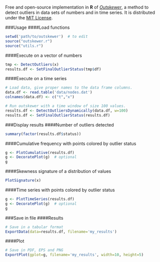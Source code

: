 Free and open-source implementation in **R** of [*Outskewer*](https://github.com/sheymann/outskewer), a method to detect outliers in data sets of numbers and in time series. It is distributed under the [MIT License](https://github.com/sheymann/outskewer.r/blob/master/LICENSE.txt).

###Usage
####Load functions

```R
setwd('path/to/outskewer')  # to edit
source("outskewer.r")
source("utils.r")
```

####Execute on a vector of numbers

```R
tmp <- DetectOutliers(x)
results.df <- SetFinalOutlierStatus(tmp$df)
```

####Execute on a time series

```R
# Load data, give proper names to the data frame columns.
data.df <- read.table('data/nodes.dat')
colnames(data.df) <- c("t","x")

# Run outskewer with a time window of size 100 values.
results.df <- DetectOutliersDynamically(data.df, w=100)
results.df <- SetFinalOutlierStatus(results.df)
```

###Display results
####Number of outliers detected

```R
summary(factor(results.df$status))
```

####Cumulative frequency with points colored by outlier status

```R
g <- PlotCumulative(results.df)
g <- DecoratePlot(g)  # optional
g
```

####Skewness signature of a distribution of values

```R
PlotSignature(x)
```

####Time series with points colored by outlier status

```R
g <- PlotTimeSeries(results.df)
g <- DecoratePlot(g)  # optional
g
```

###Save in file
####Results

```R
# Save in a tabular format
ExportData(data=results.df, filename='my_results')
```


####Plot

```R
# Save in PDF, EPS and PNG 
ExportPlot(gplot=g, filename='my_results', width=10, height=5)
```
